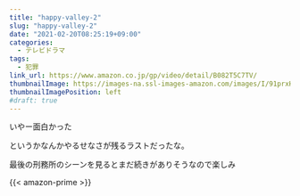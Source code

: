 ```yaml
---
title: "happy-valley-2"
slug: "happy-valley-2"
date: "2021-02-20T08:25:19+09:00"
categories:
  - テレビドラマ
tags:
  - 犯罪
link_url: https://www.amazon.co.jp/gp/video/detail/B082T5C7TV/
thumbnailImage: https://images-na.ssl-images-amazon.com/images/I/91prxHO7+bL._SX300_.jpg
thumbnailImagePosition: left
#draft: true
---
```

いやー面白かった
<!--more-->
というかなんかやるせなさが残るラストだったな。

最後の刑務所のシーンを見るとまだ続きがありそうなので楽しみ

{{< amazon-prime >}}
